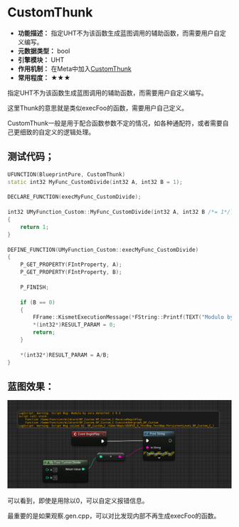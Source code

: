 # CustomThunk

- **功能描述：** 指定UHT不为该函数生成蓝图调用的辅助函数，而需要用户自定义编写。
- **元数据类型：** bool
- **引擎模块：** UHT
- **作用机制：** 在Meta中加入[CustomThunk](../../../../Meta/UHT/CustomThunk.md)
- **常用程度：** ★★★

指定UHT不为该函数生成蓝图调用的辅助函数，而需要用户自定义编写。

这里Thunk的意思就是类似execFoo的函数，需要用户自己定义。

CustomThunk一般是用于配合函数参数不定的情况，如各种通配符，或者需要自己更细致的自定义的逻辑处理。

## 测试代码；

```cpp
UFUNCTION(BlueprintPure, CustomThunk)
static int32 MyFunc_CustomDivide(int32 A, int32 B = 1);

DECLARE_FUNCTION(execMyFunc_CustomDivide);

int32 UMyFunction_Custom::MyFunc_CustomDivide(int32 A, int32 B /*= 1*/)
{
	return 1;
}

DEFINE_FUNCTION(UMyFunction_Custom::execMyFunc_CustomDivide)
{
	P_GET_PROPERTY(FIntProperty, A);
	P_GET_PROPERTY(FIntProperty, B);

	P_FINISH;

	if (B == 0)
	{
		FFrame::KismetExecutionMessage(*FString::Printf(TEXT("Modulo by zero detected: %d %% 0\n%s"), A, *Stack.GetStackTrace()), ELogVerbosity::Warning);
		*(int32*)RESULT_PARAM = 0;
		return;
	}

	*(int32*)RESULT_PARAM = A/B;
}
```

## 蓝图效果：

![Untitled](Untitled.png)

可以看到，即使是用除以0，可以自定义报错信息。

最重要的是如果观察.gen.cpp，可以对比发现内部不再生成execFoo的函数。